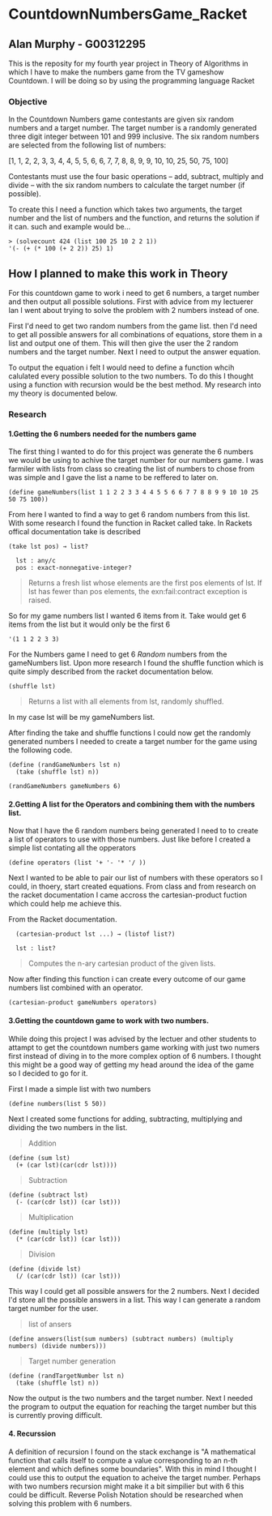 # CountdownNumbersGame_Racket
## Alan Murphy - G00312295
This is the reposity for my fourth year project in Theory of Algorithms in which I have to make the numbers game from the TV gameshow Countdown. I will be doing so by using the programming language Racket 

### Objective
In the Countdown Numbers game contestants are given six random numbers
and a target number. The target number is a randomly generated three digit
integer between 101 and 999 inclusive. The six random numbers are selected
from the following list of numbers:

[1, 1, 2, 2, 3, 3, 4, 4, 5, 5, 6, 6, 7, 7, 8, 8, 9, 9, 10, 10, 25, 50, 75, 100]

Contestants must use the four basic operations – add, subtract, multiply
and divide – with the six random numbers to calculate the target number
(if possible).

To create this I need a function which takes two arguments, the target number and the list of numbers and the function, and returns the solution if it can. such and example would be...

``` Racket
> (solvecount 424 (list 100 25 10 2 2 1))
'(- (+ (* 100 (+ 2 2)) 25) 1) 
```

## How I planned to make this work in Theory
For this countdown game to work i need to get 6 numbers, a target number and then output all possible solutions. First with advice from my lectuerer Ian I went about trying to solve the problem with 2 numbers instead of one.

First I'd need to get two random numbers from the game list. then I'd need to get all possible answers for all combinations of equations, store them in a list and output one of them. This will then give the user the 2 random numbers and the target number. Next I need to output the answer equation.

To output the equation i felt I would need to define a function whcih calulated every possible solution to the two numbers. To do this I thought using a function with recursion would be the best method. My research into my theory is documented below.

### Research
#### 1.Getting the 6 numbers needed for the numbers game
The first thing I wanted to do for this project was generate the 6 numbers we would be using to achive the target number for our numbers game. I was farmiler with lists from class so creating the list of numbers to chose from was simple and I gave the list a name to be reffered to later on.

```Racket
(define gameNumbers(list 1 1 2 2 3 3 4 4 5 5 6 6 7 7 8 8 9 9 10 10 25 50 75 100))
```
From here I wanted to find a way to get 6 random numbers from this list. With some research I found the function in Racket called take. In Rackets offical documentation take is described 

```Racket
(take lst pos) → list?

  lst : any/c
  pos : exact-nonnegative-integer?
```

> Returns a fresh list whose elements are the first pos elements of lst. If lst has fewer than pos elements, the exn:fail:contract exception is raised.

So for my game numbers list I wanted 6 items from it. Take would get 6 items from the list but it would only be the first 6 

```Racket
'(1 1 2 2 3 3)
```
For the Numbers game I need to get 6 *Random* numbers from the gameNumbers list. Upon more research I found the shuffle function which is quite simply described from the racket documentation below.

```Racket
(shuffle lst)
```
>Returns a list with all elements from lst, randomly shuffled.

In my case lst will be my gameNumbers list. 

After finding the take and shuffle functions I could now get the randomly generated numbers I needed to create a target number for the game using the following code.

```Racket
(define (randGameNumbers lst n)
  (take (shuffle lst) n))

(randGameNumbers gameNumbers 6)
```
#### 2.Getting A list for the Operators and combining them with the numbers list.
Now that I have the 6 random numbers being generated I need to to create a list of operators to use with those numbers. Just like before I created a simple list contating all the opperators

```Racket
(define operators (list '+ '- '* '/ ))
```
Next I wanted to be able to pair our list of numbers with these operators so I could, in thoery, start created equations. From class and from research on the racket documentation I came accross the cartesian-product fuction which could help me achieve this.

From the Racket documentation.
```Racket
  (cartesian-product lst ...) → (listof list?)

  lst : list?
```
>Computes the n-ary cartesian product of the given lists.

Now after finding this function i can create every outcome of our game numbers list combined with an operator.

```Racket
(cartesian-product gameNumbers operators)
```

#### 3.Getting the countdown game to work with two numbers.
While doing this project I was advised by the lectuer and other students to attampt to get the countdown numbers game working with just two numers first instead of diving in to the more complex option of 6 numbers. I thought this might be a good way of getting my head around the idea of the game so I decided to go for it.

First I made a simple list with two numbers 
```Racket
(define numbers(list 5 50))
```
Next I created some functions for adding, subtracting, multiplying and dividing the two numbers in the list.
>Addition
```Racket
(define (sum lst)
  (+ (car lst)(car(cdr lst))))
```
>Subtraction
```Racket
(define (subtract lst)
  (- (car(cdr lst)) (car lst)))
```
>Multiplication
```Racket
(define (multiply lst)
  (* (car(cdr lst)) (car lst)))
```
>Division
```Racket
(define (divide lst)
  (/ (car(cdr lst)) (car lst)))
```
This way I could get all possible answers for the 2 numbers. Next I decided I'd store all the possible answers in a list. This way I can generate a random target number for the user.
>list of ansers
```Racket
(define answers(list(sum numbers) (subtract numbers) (multiply numbers) (divide numbers)))
```
>Target number generation
```Racket
(define (randTargetNumber lst n)
  (take (shuffle lst) n))
```
Now the output is the two numbers and the target number. Next I needed the program to output the equation for reaching the target number but this is currently proving difficult.

#### 4. Recurssion
A definition of recursion I found on the stack exchange is "A mathematical function that calls itself to compute a value corresponding to an n-th element and which defines some boundaries". With this in mind I thought I could use this to output the equation to acheive the target number. Perhaps with two numbers recursion might make it a bit simpilier but with 6 this could be difficult. Reverse Polish Notation should be researched when solving this problem with 6 numbers.

